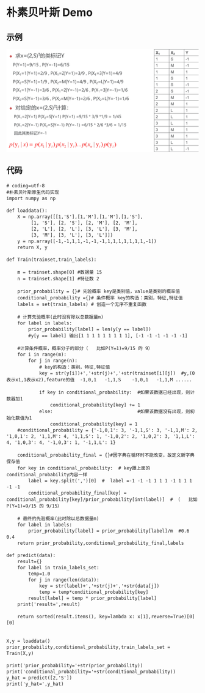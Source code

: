 # 朴素贝叶斯 Demo

## 示例

![](Images/7.png)

## 代码

	# coding=utf-8
	#朴素贝叶斯原生代码实现
	import numpy as np
	
	def loaddata():
	    X = np.array([[1,'S'],[1,'M'],[1,'M'],[1,'S'],
	         [1, 'S'], [2, 'S'], [2, 'M'], [2, 'M'],
	         [2, 'L'], [2, 'L'], [3, 'L'], [3, 'M'],
	         [3, 'M'], [3, 'L'], [3, 'L']])
	    y = np.array([-1,-1,1,1,-1,-1,-1,1,1,1,1,1,1,1,-1])
	    return X, y
	
	def Train(trainset,train_labels):
	
	    m = trainset.shape[0] #数据量 15
	    n = trainset.shape[1] #特征数 2
	
	    prior_probability = {}# 先验概率 key是类别值，value是类别的概率值
	    conditional_probability ={}# 条件概率 key的构造：类别，特征,特征值
	    labels = set(train_labels) # 创造一个无序不重复函数
	
	    # 计算先验概率(此时没有除以总数据量m)
	    for label in labels:
	        prior_probability[label] = len(y[y == label])
	        #y[y == label] 输出[1 1 1 1 1 1 1 1 1], [-1 -1 -1 -1 -1 -1]
	
	    #计算条件概率，概率分子的部分（   比如P(Y=1)=9/15 的 9）
	    for i in range(m):
	        for j in range(n):
	            # key的构造：类别，特征,特征值
	            key = str(y[i])+','+str(j)+','+str(trainset[i][j])  #y,(0表示x1,1表示x2),feature的值  -1,0,1   -1,1,S    -1,0,1   -1,1,M ......
	
	            if key in conditional_probability:  #如果该数据已经出现，则计数器加1
	                conditional_probability[key] += 1
	            else:                               #如果该数据没有出现，则初始化数值为1
	                conditional_probability[key] = 1
	    #conditional_probability = {'-1,0,1': 3, '-1,1,S': 3, '-1,1,M': 2, '1,0,1': 2, '1,1,M': 4, '1,1,S': 1, '-1,0,2': 2, '1,0,2': 3, '1,1,L': 4, '1,0,3': 4, '-1,0,3': 1, '-1,1,L': 1}
	
	    conditional_probability_final = {}#因字典在循环时不能改变，故定义新字典保存值
	    for key in conditional_probability:  # key跟上面的conditional_probability内容一样
	        label = key.split(',')[0]  #  label =-1 -1 -1 1 1 1 -1 1 1 1 -1 -1
	        conditional_probability_final[key] = conditional_probability[key]/prior_probability[int(label)]  # （   比如P(Y=1)=9/15 的 9/15）
	
	    # 最终的先验概率(此时除以总数据量m)
	    for label in labels:
	        prior_probability[label] = prior_probability[label]/m  #0.6 0.4
	    return prior_probability,conditional_probability_final,labels
	
	def predict(data):
	    result={}
	    for label in train_labels_set:
	        temp=1.0
	        for j in range(len(data)):
	            key = str(label)+','+str(j)+','+str(data[j])
	            temp = temp*conditional_probability[key]
	        result[label] = temp * prior_probability[label]
	    print('result=',result)
	
	    return sorted(result.items(), key=lambda x: x[1],reverse=True)[0][0]
	
	
	X,y = loaddata()
	prior_probability,conditional_probability,train_labels_set = Train(X,y)
	
	print('prior_probability='+str(prior_probability))
	print('conditional_probability='+str(conditional_probability))
	y_hat = predict([2,'S'])
	print('y_hat=',y_hat)